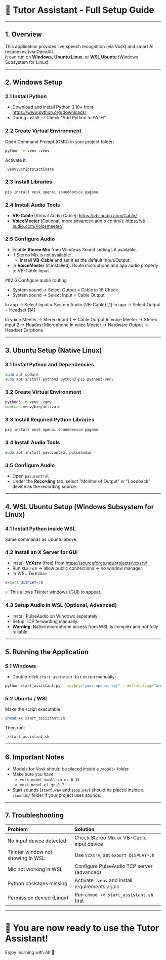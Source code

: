 
# 🎤 Tutor Assistant - Full Setup Guide

---

## 1. Overview
This application provides live speech recognition (via Vosk) and smart AI responses (via OpenAI).  
It can run on **Windows**, **Ubuntu Linux**, or **WSL Ubuntu** (Windows Subsystem for Linux).

---

## 2. Windows Setup

### 2.1 Install Python
- Download and install Python 3.10+ from https://www.python.org/downloads/
- During install: ✅ Check "Add Python to PATH"

### 2.2 Create Virtual Environment
Open Command Prompt (CMD) in your project folder:

```bash
python -m venv .venv
```

Activate it:

```bash
.venv\Scripts\activate
```

### 2.3 Install Libraries
```bash
pip install vosk openai sounddevice pygame
```

### 2.4 Install Audio Tools
- **VB-Cable** (Virtual Audio Cable): https://vb-audio.com/Cable/
- **VoiceMeeter** (Optional, more advanced audio control): https://vb-audio.com/Voicemeeter/

### 2.5 Configure Audio
- Enable **Stereo Mix** from Windows Sound settings if available.
- If Stereo Mix is not available:
  - Install **VB-Cable** and set it as the default Input/Output.
- In **VoiceMeeter** (if installed): Route microphone and app audio properly to VB-Cable Input.

##2.6 Configure audio routing
- System sound -> Select Output = Cable in 16 Check
- System sound -> Select Input = Cable Output

In app -> Select Input = System Audio (VB-Cable) [1]
In app -> Select Output = Headset [14]

In voice Meeter -> Stereo input 1 -> Cable Output
In voice Meeter -> Stereo input 2 -> Headest Microphone
In voice Meeter -> Hardware Output -> Headset Earphone


---

## 3. Ubuntu Setup (Native Linux)

### 3.1 Install Python and Dependencies
```bash
sudo apt update
sudo apt install python3 python3-pip python3-venv
```

### 3.2 Create Virtual Environment
```bash
python3 -m venv .venv
source .venv/bin/activate
```

### 3.3 Install Required Python Libraries
```bash
pip install vosk openai sounddevice pygame
```

### 3.4 Install Audio Tools
```bash
sudo apt install pavucontrol pulseaudio
```

### 3.5 Configure Audio
- Open `pavucontrol`
- Under the **Recording** tab, select "Monitor of Output" or "Loopback" device as the recording source.

---

## 4. WSL Ubuntu Setup (Windows Subsystem for Linux)

### 4.1 Install Python inside WSL
Same commands as Ubuntu above.

### 4.2 Install an X Server for GUI
- Install **VcXsrv** (free) from https://sourceforge.net/projects/vcxsrv/
- Run `XLaunch` -> allow public connections -> no window manager.
- In WSL Terminal:

```bash
export DISPLAY=:0
```

✅ This allows Tkinter windows (GUI) to appear.

### 4.3 Setup Audio in WSL (Optional, Advanced)
- Install PulseAudio on Windows separately.
- Setup TCP forwarding manually.
- **Warning**: Native microphone access from WSL is complex and not fully reliable.

---

## 5. Running the Application

### 5.1 Windows
- Double-click `start_assistant.bat`
or run manually:
```bash
python start_assistant.py --apikey="your-openai-key" --defaultlang="Greek" --modelfolder="model"
```

### 5.2 Ubuntu / WSL
Make the script executable:

```bash
chmod +x start_assistant.sh
```

Then run:

```bash
./start_assistant.sh
```

---

## 6. Important Notes

- Models for Vosk should be placed inside a `/model/` folder.
- Make sure you have:
  - `vosk-model-small-en-us-0.15`
  - `vosk-model-el-gr-0.7`
- Start sounds (`start.wav` and `stop.wav`) should be placed inside a `/sounds/` folder if your project uses sounds.

---

## 7. Troubleshooting

| Problem | Solution |
|:--------|:---------|
| No input device detected | Check Stereo Mix or VB-Cable input device |
| Tkinter window not showing in WSL | Use `VcXsrv`, set `export DISPLAY=:0` |
| Mic not working in WSL | Configure PulseAudio TCP server (advanced) |
| Python packages missing | Activate `.venv` and install requirements again |
| Permission denied (Linux) | Run `chmod +x start_assistant.sh` first |

---

# 🎯 You are now ready to use the Tutor Assistant!

Enjoy learning with AI! 🚀
